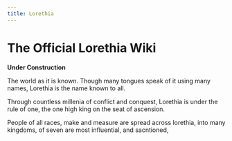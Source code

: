 ```yaml
---
title: Lorethia
---
```

# The Official Lorethia Wiki

**Under Construction**

The world as it is known. Though many tongues speak of it using many names, Lorethia is the name known to all. 

Through countless millenia of conflict and conquest, Lorethia is under the rule of one, the one high king on the seat of ascension.

People of all races, make and measure are spread across lorethia, into many kingdoms, of seven are most influential, and sacntioned, 